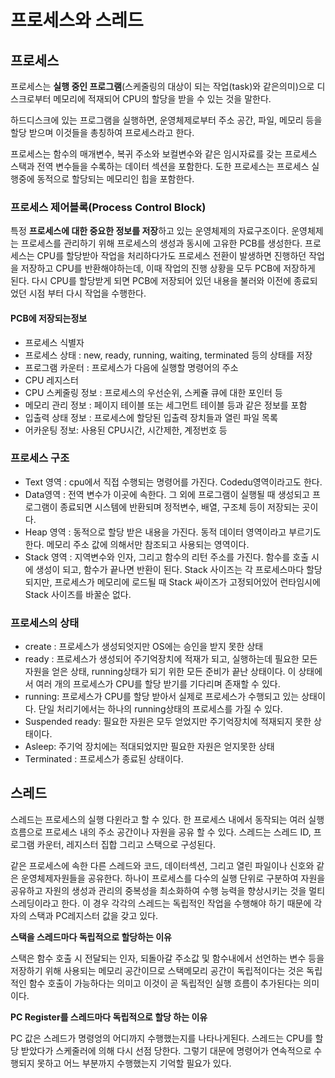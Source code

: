 # 프로세스와 스레드

## 프로세스

프로세스는 **실행 중인 프로그램**(스케줄링의 대상이 되는 작업(task)와 같은의미)으로 디스크로부터 메모리에 적재되어 CPU의 할당을 받을 수 있는 것을 말한다. 

하드디스크에 있는 프로그램을 실행하면, 운영체제로부터 주소 공간, 파일, 메모리 등을 할당 받으며 이것들을 총칭하여 프로세스라고 한다.

프로세스는 함수의 매개변수, 복귀 주소와 보컬변수와 같은 임시자료를 갖는 프로세스 스택과 전역 변수들을 수록하는 데이터 섹션을 포함한다. 도한 프로세스는 프로세스 실행중에 동적으로 할당되는 메모리인 힙을 포함한다.

### 프로세스 제어블록(Process Control Block)

특정 **프로세스에 대한 중요한 정보를 저장**하고 있는 운영체제의 자료구조이다. 운영체제는 프로세스를 관리하기 위해 프로세스의 생성과 동시에 고유한 PCB를 생성한다. 프로세스는 CPU를 할당받아 작업을 처리하다가도 프로세스 전환이 발생하면 진행하던 작업을 저장하고 CPU를 반환해야하는데, 이때 작업의 진행 상황을 모두 PCB에 저장하게 된다. 다시 CPU를 할당받게 되면 PCB에 저장되어 있던 내용을 불러와 이전에 종료되었던 시점 부터 다시 작업을 수행한다.

#### PCB에 저장되는정보

- 프로세스 식별자
- 프로세스 상태 : new, ready, running, waiting, terminated 등의 상태를 저장
- 프로그램 카운터 : 프로세스가 다음에 실행할 명령어의 주소
- CPU 레지스터
- CPU 스케줄링 정보 : 프로세스의 우선순위, 스케쥴 큐에 대한 포인터 등
- 메모리 관리 정보 : 페이지 테이블 또는 세그먼트 테이블 등과 같은 정보를 포함
- 입출력 상태 정보 : 프로세스에 할당된 입출력 장치들과 열린 파일 목록
- 어카운팅 정보: 사용된 CPU시간, 시간제한, 계정번호 등

### 프로세스 구조

- Text 영역 : cpu에서 직접 수행되는 명령어를 가진다. Codedu영역이라고도 한다.
- Data영역 : 전역 변수가 이곳에 속한다. 그 외에 프로그램이 실행될 때 생성되고 프로그램이 종료되면 시스템에 반환되며 정적변수, 배열, 구조체 등이 저장되는 곳이다. 
- Heap 영역 : 동적으로 할당 받은 내용을 가진다. 동적 데이터 영역이라고 부르기도 한다. 메모리 주소 값에 의해서만 참조되고 사용되는 영역이다.
- Stack 영역 : 지역변수와 인자, 그리고 함수의 리턴 주소를 가진다. 함수를 호출 시에 생성이 되고, 함수가 끝나면 반환이 된다. Stack 사이즈는 각 프로세스마다 할당되지만, 프로세스가 메모리에 로드될 때 Stack 싸이즈가 고정되어있어 런타임시에 Stack 사이즈를 바꿀순 없다.

### 프로세스의 상태

- create : 프로세스가 생성되엇지만 OS에는 승인을 받지 못한 상태
- ready : 프로세스가 생성되어 주기억장치에 적재가 되고, 실행하는데 필요한 모든 자원을 얻은 상태, running상태가 되기 위한 모든 준비가 끝난 상태이다. 이 상태에서 여러 개의 프로세스가 CPU를 할당 받기를 기다리며 존재할 수 있다.
- running: 프로세스가 CPU를 할당 받아서 실제로 프로세스가 수행되고 있는 상태이다. 단일 처리기에서는 하나의 running상태의 프로세스를 가질 수 있다. 
- Suspended ready: 필요한 자원은 모두 얻었지만 주기억장치에 적재되지 못한 상태이다.
- Asleep: 주기억 장치에는 적대되었지만 필요한 자원은 얻지못한 상태
- Terminated : 프로세스가 종료된 상태이다.

## 스레드

스레드는 프로세스의 실행 다윈라고 할 수 있다. 한 프로세스 내에서 동작되는 여러 실행 흐름으로 프로세스 내의 주소 공간이나 자원을 공유 할 수 있다. 스레드는 스레드 ID, 프로그램 카운터, 레지스터 집합 그리고 스택으로 구성된다. 

같은 프로세스에 속한 다른 스레드와 코드, 데이터섹션, 그리고 열린 파일이나 신호와 같은 운영체제자원들을 공유한다. 하나이 프로세스를 다수의 실행 단위로 구분하여 자원을 공유하고 자원의 생성과 관리의 중복성을 최소화하여 수행 능력을 향상시키는 것을 멀티 스레딩이라고 한다. 이 경우 각각의 스레드는 독립적인 작업을 수행해야 하기 때문에 각자의 스택과 PC레지스터 값을 갖고 있다.

**스택을 스레드마다 독립적으로 할당하는 이유**

스택은 함수 호출 시 전달되는 인자, 되돌아갈 주소값 및 함수내에서 선언하는 변수 등을 저장하기 위해 사용되는 메모리 공간이므로 스택메모리 공간이 독립적이다는 것은 독립적인 함수 호출이 가능하다는 의미고 이것이 곧 독립적인 실행 흐름이 추가된다는 의미이다.

**PC Register를 스레드마다 독립적으로 할당 하는 이유**

PC 값은 스레드가 명령엉의 어디까지 수행했는지를 나타나게된다. 스레드는 CPU를 할당 받았다가 스케줄러에 의해 다시 선점 당한다. 그렇기 대문에 명령어가 연속적으로 수행되지 못하고 어느 부분까지 수행했는지 기억할 필요가 있다.






